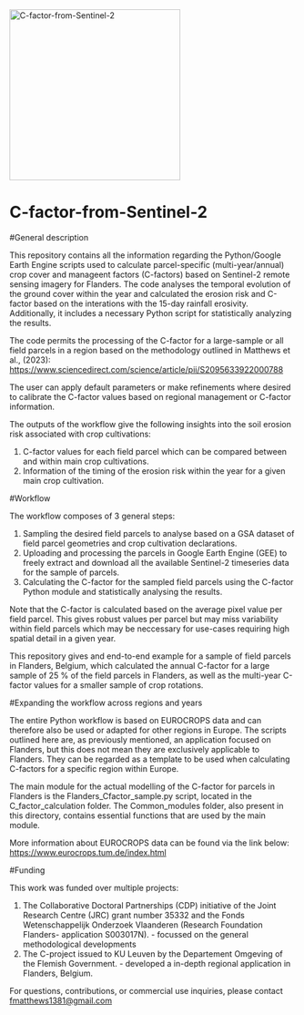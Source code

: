 <img src="https://github.com/user-attachments/assets/a9e140fb-5ec0-4ed2-9db3-de6ce1a3973e" alt="C-factor-from-Sentinel-2" width="300"/>


# **C-factor-from-Sentinel-2**

#General description

This repository contains all the information regarding the Python/Google Earth Engine scripts used to calculate parcel-specific (multi-year/annual) crop cover and manageent factors (C-factors) based on Sentinel-2 remote sensing imagery for Flanders. 
The code analyses the temporal evolution of the ground cover within the year and calculated the erosion risk and C-factor based on the interations with the 15-day rainfall erosivity. Additionally, it includes a necessary Python script for statistically analyzing the results.

The code permits the processing of the C-factor for a large-sample or all field parcels in a region based on the methodology outlined in Matthews et al., (2023): https://www.sciencedirect.com/science/article/pii/S2095633922000788

The user can apply default parameters or make refinements where desired to calibrate the C-factor values based on regional management or C-factor information.

The outputs of the workflow give the following insights into the soil erosion risk associated with crop cultivations:
1) C-factor values for each field parcel which can be compared between and within main crop cultivations.
2) Information of the timing of the erosion risk within the year for a given main crop cultivation.

#Workflow

The workflow composes of 3 general steps:
1) Sampling the desired field parcels to analyse based on a GSA dataset of field parcel geometries and crop cultivation declarations.
2) Uploading and processing the parcels in Google Earth Engine (GEE) to freely extract and download all the available Sentinel-2 timeseries data for the sample of parcels.
3) Calculating the C-factor for the sampled field parcels using the C-factor Python module and statistically analysing the results.

Note that the C-factor is calculated based on the average pixel value per field parcel. This gives robust values per parcel but may miss variability within field parcels which may be neccessary for use-cases requiring high spatial detail in a given year. 

This repository gives and end-to-end example for a sample of field parcels in Flanders, Belgium, which calculated the annual C-factor for a large sample of 25 % of the field parcels in Flanders, as well as the multi-year C-factor values for a smaller sample of crop rotations.

#Expanding the workflow across regions and years

The entire Python workflow is based on EUROCROPS data and can therefore also be used or adapted for other regions in Europe. The scripts outlined here are, as previously mentioned, an application focused on Flanders, but this does not mean they are exclusively applicable to Flanders. They can be regarded as a template to be used when calculating C-factors for a specific region within Europe.

The main module for the actual modelling of the C-factor for parcels in Flanders is the Flanders_Cfactor_sample.py script, located in the C_factor_calculation folder. The Common_modules folder, also present in this directory, contains essential functions that are used by the main module.

More information about EUROCROPS data can be found via the link below:
https://www.eurocrops.tum.de/index.html

#Funding

This work was funded over multiple projects:
1) The Collaborative Doctoral Partnerships (CDP) initiative of the Joint Research Centre (JRC) grant number 35332 and the Fonds Wetenschappelijk Onderzoek Vlaanderen (Research Foundation Flanders- application S003017N). - focussed on the general methodological developments
2) The C-project issued to KU Leuven by the Departement Omgeving of the Flemish Government. - developed a in-depth regional application in Flanders, Belgium.

For questions, contributions, or commercial use inquiries, please contact fmatthews1381@gmail.com
